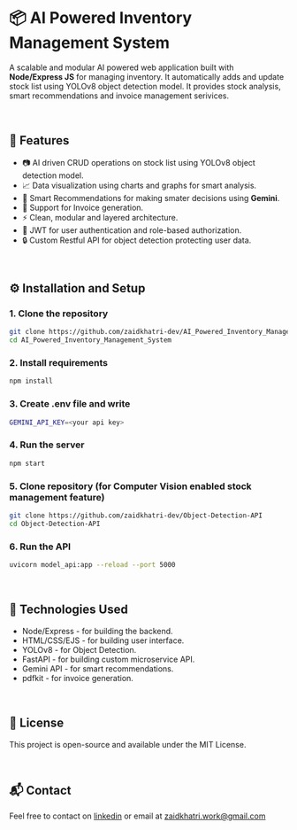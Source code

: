 # 📦 AI Powered Inventory Management System

A scalable and modular AI powered web application built with **Node/Express JS** for managing inventory. It automatically adds and update stock list using YOLOv8 object detection model. It provides stock analysis, smart recommendations and invoice management serivices. 

<br>

## 🚀 Features

- 📷 AI driven CRUD operations on stock list using YOLOv8 object detection model.  
- 📈 Data visualization using charts and graphs for smart analysis.  
- 💬 Smart Recommendations for making smater decisions using **Gemini**.  
- 🧾 Support for Invoice generation.  
- ⚡ Clean, modular and layered architecture.
- 🧑 JWT for user authentication and role-based authorization.
- 🔒 Custom Restful API for object detection protecting user data.

<br>

## ⚙️ Installation and Setup

### 1. Clone the repository

```bash
git clone https://github.com/zaidkhatri-dev/AI_Powered_Inventory_Management_System
cd AI_Powered_Inventory_Management_System
```

### 2. Install requirements

```bash
npm install
```

### 3. Create .env file and write

```bash
GEMINI_API_KEY=<your api key>
```

### 4. Run the server

```bash
npm start
```

### 5. Clone repository (for Computer Vision enabled stock management feature)

```bash
git clone https://github.com/zaidkhatri-dev/Object-Detection-API
cd Object-Detection-API
```

### 6. Run the API

```bash
uvicorn model_api:app --reload --port 5000
```

<br>



## 📌 Technologies Used

- Node/Express - for building the backend.
- HTML/CSS/EJS - for building user interface.
- YOLOv8 - for Object Detection.
- FastAPI - for building custom microservice API.
- Gemini API - for smart recommendations.
- pdfkit - for invoice generation.

<br>

## 📄 License

This project is open-source and available under the MIT License.

<br>

## 📬 Contact

Feel free to contact on [linkedin](https://www.linkedin.com/in/zaid-khatri-dev/) or email at zaidkhatri.work@gmail.com 